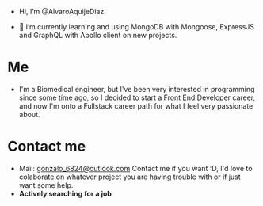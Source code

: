 - Hi, I’m @AlvaroAquijeDiaz

- 🌱 I’m currently learning and using MongoDB with Mongoose, ExpressJS and GraphQL with Apollo client on new projects.

# Me
- I'm a Biomedical engineer, but I've been very interested in programming since some time ago, so I decided to start a Front
End Developer career, and now I'm onto a Fullstack career path for what I feel very passionate about.

# Contact me
- Mail: gonzalo_6824@outlook.com
Contact me if you want :D, I'd love to colaborate on whatever project you are having trouble with or if just want some help.
- **Actively searching for a job**
<!---
Lol
--->

